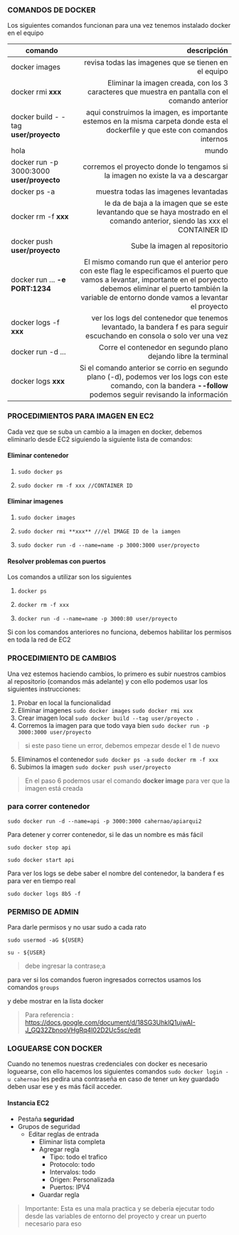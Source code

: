 ### COMANDOS DE DOCKER
Los siguientes comandos funcionan para una vez tenemos instalado docker en el equipo

| comando     | descripción |
| --------- | -----:|
| docker images  | revisa todas las imagenes que se tienen en el equipo |
| docker rmi  **xxx**    |   Eliminar la imagen creada, con los 3 caracteres que muestra en pantalla con el comando anterior |
| docker build - -tag **user/proyecto**     |    aqui construimos la imagen, es importante estemos en la misma carpeta donde esta el dockerfile y que este con comandos internos |
|hola|mundo|
|docker run -p 3000:3000 **user/proyecto**|corremos el proyecto donde lo tengamos si la imagen no existe la va a descargar|
|docker ps -a| muestra todas las imagenes levantadas|
|docker rm -f **xxx**| le da de baja a la imagen que se este levantando que se haya mostrado en el comando anterior, siendo las xxx el CONTAINER ID|
|docker push **user/proyecto**| Sube la imagen al repositorio|
|docker run ... **-e PORT:1234**| El mismo comando run que el anterior pero con este flag le especificamos el puerto que vamos a levantar, importante en el poryecto debemos eliminar el puerto también la variable de entorno donde vamos a levantar el proyecto|
|docker logs -f **xxx**| ver los logs del contenedor que tenemos levantado, la bandera f es para seguir escuchando en consola o solo ver una vez|
| docker run -d ... |Corre el contenedor en segundo plano dejando libre la terminal|
| docker logs **xxx** |Si el comando anterior se corrio en segundo plano (-d), podemos ver los logs  con este comando, con la bandera **--follow** podemos seguir revisando la información|



### PROCEDIMIENTOS PARA IMAGEN EN EC2

Cada vez que se suba un cambio a la imagen en docker, debemos eliminarlo desde EC2 siguiendo la siguiente lista de comandos:

#### Eliminar contenedor
1. `sudo docker ps`

2. `sudo docker rm -f xxx //CONTAINER ID`

#### Eliminar imagenes

1. `sudo docker images`

2. `sudo docker rmi **xxx** ///el IMAGE ID de la iamgen`

3. `sudo docker run -d --name=name -p 3000:3000 user/proyecto`

#### Resolver problemas con puertos
Los comandos a utilizar son los siguientes
1. `docker ps`

2. `docker rm -f xxx `

3. `docker run -d --name=name -p 3000:80 user/proyecto`

Si con los comandos anteriores no funciona, debemos habilitar los permisos en toda la red de EC2




### PROCEDIMIENTO DE CAMBIOS

Una vez estemos haciendo cambios, lo primero es subir nuestros cambios al repositorio (comandos más adelante) y con ello podemos usar los siguientes instrucciones:

1. Probar en local la funcionalidad
2. Eliminar imagenes
`sudo docker images`
`sudo docker rmi xxx`
3. Crear imagen local
`sudo docker build --tag user/proyecto .`
4. Corremos la imagen para que todo vaya bien
`sudo docker run -p 3000:3000 user/proyecto`

>si este paso tiene un error, debemos empezar desde el 1 de nuevo

5. Eliminamos el contenedor
`sudo docker ps -a`
`sudo docker rm -f xxx`
6. Subimos la imagen
`sudo docker push user/proyecto`

>En el paso 6 podemos usar el comando **docker image** para ver que la imagen está creada

### para correr contenedor 

`sudo docker run -d --name=api -p 3000:3000 cahernao/apiarqui2`

Para detener y correr contenedor, si le das un nombre es más fácil 

`sudo docker stop api`

`sudo docker start api`

Para ver los logs se debe saber el nombre del contenedor, la bandera f es para ver en tiempo real

`sudo docker logs 8b5 -f`


### PERMISO DE ADMIN
Para darle permisos y no usar sudo a cada rato

`sudo usermod -aG ${USER}`

`su - ${USER}`
> debe ingresar la contrase;a

para ver si los comandos fueron ingresados correctos usamos los comandos
`groups`

y debe mostrar en la lista docker


>Para referencia : https://docs.google.com/document/d/18SG3UhklQ1ujwAI-J_GQ32ZbnooVHgRq4I02D2Uc5sc/edit


### LOGUEARSE CON DOCKER
Cuando no tenemos nuestras credenciales con docker es necesario loguearse, con ello hacemos los siguientes comandos
`sudo docker login -u cahernao`
les pedira una contraseña en caso de tener un key guardado deben usar ese y es más fácil acceder.


#### Instancia EC2
                
+ Pestaña **seguridad**
+ Grupos de seguridad
    + Editar reglas de entrada
		+ Eliminar lista completa
		+ Agregar regla
			+ Tipo: todo el trafico
			+ Protocolo: todo
			+ Intervalos: todo
			+ Origen: Personalizada
			+ Puertos: IPV4
		+ Guardar regla

> Importante: Esta es una mala practica y se debería ejecutar todo desde las variables de entorno del proyecto y crear un puerto necesario para eso